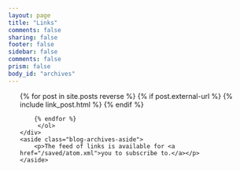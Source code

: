 ```yaml
---
layout: page
title: "Links"
comments: false
sharing: false
footer: false
sidebar: false
comments: false
prism: false
body_id: "archives"
---
```


<div id="blog-archives">
    <div class="blog-archives-main">
        <ol class="slats link-list">
        {% for post in site.posts reverse %}
        {% if post.external-url %}
          {% include link_post.html %}
        {% endif %}
       
        {% endfor %}
         </ol>
    </div>
    <aside class="blog-archives-aside">
        <p>The feed of links is available for <a href="/saved/atom.xml">you to subscribe to.</a></p>
    </aside>
</div>
